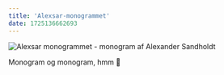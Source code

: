 ```yaml
---
title: 'Alexsar-monogrammet'
date: 1725136662693
---
```


![Alexsar monogrammet - monogram af Alexander Sandholdt](/AS%20monogram.svg)

Monogram og monogram, hmm 🤔
